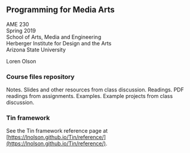 ## Programming for Media Arts
AME 230<br>
Spring 2019<br>
School of Arts, Media and Engineering<br>
Herberger Institute for Design and the Arts<br>
Arizona State University<br>

Loren Olson


### Course files repository
Notes. Slides and other resources from class discussion.
Readings. PDF readings from assignments.
Examples. Example projects from class discussion.


### Tin framework
See the Tin framework reference page at [https://lnolson.github.io/Tin/reference/](https://lnolson.github.io/Tin/reference/).
